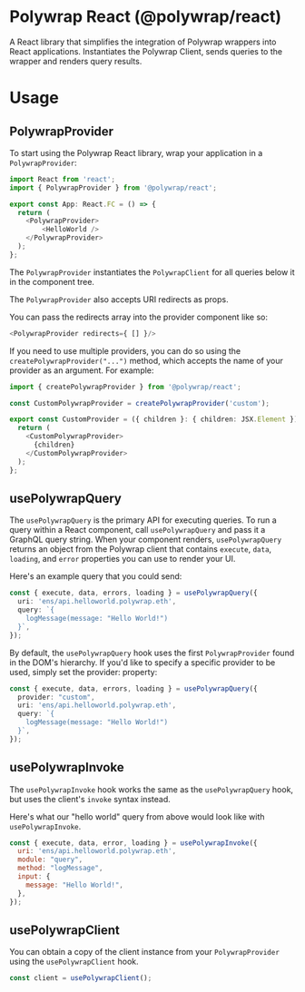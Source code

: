 # Polywrap React (@polywrap/react)

A React library that simplifies the integration of Polywrap wrappers into React applications. Instantiates the Polywrap Client, sends queries to the wrapper and renders query results.

# Usage

## PolywrapProvider

To start using the Polywrap React library, wrap your application in a `PolywrapProvider`:

```typescript
import React from 'react';
import { PolywrapProvider } from '@polywrap/react';

export const App: React.FC = () => {
  return (
    <PolywrapProvider>
        <HelloWorld />
    </PolywrapProvider>
  );
};
```

The `PolywrapProvider` instantiates the `PolywrapClient` for all queries below it in the component tree.

The `PolywrapProvider` also accepts URI redirects as props.

You can pass the redirects array into the provider component like so:

```typescript
<PolywrapProvider redirects={ [] }/>
```

If you need to use multiple providers, you can do so using the `createPolywrapProvider("...")` method, which accepts the name of your provider as an argument. For example:

```typescript
import { createPolywrapProvider } from '@polywrap/react';

const CustomPolywrapProvider = createPolywrapProvider('custom');

export const CustomProvider = ({ children }: { children: JSX.Element }) => {
  return (
    <CustomPolywrapProvider>
      {children}
    </CustomPolywrapProvider>
  );
};
```

## usePolywrapQuery

The `usePolywrapQuery` is the primary API for executing queries. To run a query within a React component, call `usePolywrapQuery` and pass it a GraphQL query string. When your component renders, `usePolywrapQuery` returns an object from the Polywrap client that contains `execute`, `data`, `loading`, and `error` properties you can use to render your UI.

Here's an example query that you could send:

```typescript
const { execute, data, errors, loading } = usePolywrapQuery({
  uri: 'ens/api.helloworld.polywrap.eth',
  query: `{
    logMessage(message: "Hello World!")
  }`,
});
```

By default, the `usePolywrapQuery` hook uses the first `PolywrapProvider` found in the DOM's hierarchy. If you'd like to specify a specific provider to be used, simply set the provider: property:

```typescript
const { execute, data, errors, loading } = usePolywrapQuery({
  provider: "custom",
  uri: 'ens/api.helloworld.polywrap.eth',
  query: `{
    logMessage(message: "Hello World!")
  }`,
});
```

## **usePolywrapInvoke**

The `usePolywrapInvoke` hook works the same as the `usePolywrapQuery` hook, but uses the client's `invoke` syntax instead.

Here's what our "hello world" query from above would look like with `usePolywrapInvoke`.

```jsx
const { execute, data, error, loading } = usePolywrapInvoke({
  uri: 'ens/api.helloworld.polywrap.eth',
  module: "query",
  method: "logMessage",
  input: {
    message: "Hello World!",
  },
});
```

## **usePolywrapClient**

You can obtain a copy of the client instance from your `PolywrapProvider` using the `usePolywrapClient` hook.

```jsx
const client = usePolywrapClient();
```
